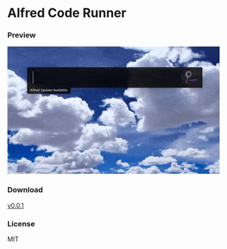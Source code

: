 # Alfred Code Runner


### Preview
![Home](screenshots/js-preview.gif)


### Download
[v0.0.1](https://raw.github.com/zzetao/alfred-code-runner/master/CodeRunner.alfredworkflow)

### License
MIT